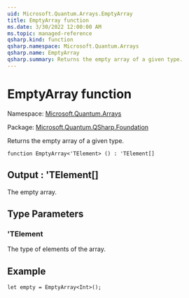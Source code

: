 ```yaml
---
uid: Microsoft.Quantum.Arrays.EmptyArray
title: EmptyArray function
ms.date: 3/30/2022 12:00:00 AM
ms.topic: managed-reference
qsharp.kind: function
qsharp.namespace: Microsoft.Quantum.Arrays
qsharp.name: EmptyArray
qsharp.summary: Returns the empty array of a given type.
---
```


# EmptyArray function

Namespace: [Microsoft.Quantum.Arrays](xref:Microsoft.Quantum.Arrays)

Package: [Microsoft.Quantum.QSharp.Foundation](https://nuget.org/packages/Microsoft.Quantum.QSharp.Foundation)


Returns the empty array of a given type.

```qsharp
function EmptyArray<'TElement> () : 'TElement[]
```


## Output : 'TElement[]

The empty array.

## Type Parameters

### 'TElement

The type of elements of the array.

## Example

```qsharplet empty = EmptyArray<Int>();```